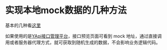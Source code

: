 # 实现本地mock数据的几种方法

基本的几种看[这里](https://www.jianshu.com/p/3fc1b0582342)

如果使用的是[YApi接口管理平台](https://github.com/ymfe/yapi)，接口预览页面可看到 mock 地址，通过直接调用或者服务器代理方式，就可获取到随机生成的数据，不会影响业务逻辑代码。
